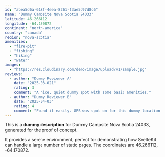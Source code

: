 ```yaml
---
id: "abea5d6a-618f-4eea-8261-f3ae5d97d8c6"
name: "Dummy Campsite Nova Scotia 24033"
latitude: 46.266112
longitude: -64.170872
continent: "north-america"
country: "canada"
region: "nova-scotia"
amenities:
  - "fire-pit"
  - "fishing"
  - "hiking"
  - "water"
images:
  - "https://res.cloudinary.com/demo/image/upload/v1/sample.jpg"
reviews:
  - author: "Dummy Reviewer A"
    date: "2025-03-021"
    rating: 3
    comment: "A nice, quiet dummy spot with some basic amenities."
  - author: "Dummy Reviewer B"
    date: "2025-04-03"
    rating: 4
    comment: "Found it easily. GPS was spot on for this dummy location."
---
```


This is a **dummy description** for Dummy Campsite Nova Scotia 24033, generated for the proof of concept.

It provides a serene environment, perfect for demonstrating how SvelteKit can handle a large number of static pages. The coordinates are 46.266112, -64.170872.
